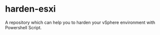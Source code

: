 # harden-esxi

A repository which can help you to harden your vSphere environment with Powershell Script.
